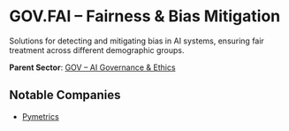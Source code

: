 # GOV.FAI – Fairness & Bias Mitigation

Solutions for detecting and mitigating bias in AI systems, ensuring fair treatment across different demographic groups.


**Parent Sector**: [GOV – AI Governance & Ethics](gov.md)

## Notable Companies

- [Pymetrics](../registry/pymetrics.md)
